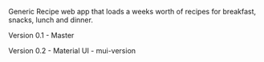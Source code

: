Generic Recipe web app that loads a weeks worth of recipes for breakfast, snacks, lunch and dinner.

Version 0.1 - Master


Version 0.2 - Material UI - mui-version
